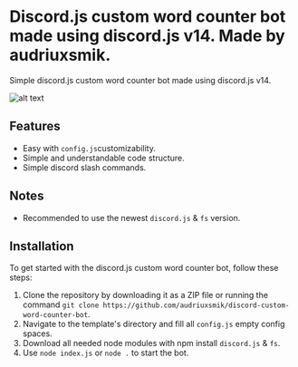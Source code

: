 <p align="center">
 
</p>

# Discord.js custom word counter bot made using discord.js v14. Made by audriuxsmik.

Simple discord.js custom word counter bot made using discord.js v14.

![alt text](https://raw.githubusercontent.com/audriuxsmik/discord-custom-word-counter-bot/main/preview.png)

## Features

- Easy with `config.js`customizability. 
- Simple and understandable code structure.
- Simple discord slash commands.

## Notes

- Recommended to use the newest `discord.js` & `fs` version.

## Installation

To get started with the discord.js custom word counter bot, follow these steps:

1. Clone the repository by downloading it as a ZIP file or running the command `git clone https://github.com/audriuxsmik/discord-custom-word-counter-bot`.
2. Navigate to the template's directory and fill all `config.js` empty config spaces.
3. Download all needed node modules with npm install `discord.js` & `fs`.
4. Use `node index.js` or `node .` to start the bot.


